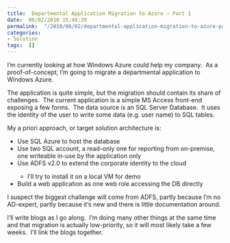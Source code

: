 ```yaml
---
title:  Departmental Application Migration to Azure – Part 1
date:  06/02/2010 15:48:39
permalink:  "/2010/06/02/departmental-application-migration-to-azure-part-1/"
categories:
- Solution
tags:  []
---
```

<p>I’m currently looking at how Windows Azure could help my company.&#160; As a proof-of-concept, I’m going to migrate a departmental application to Windows Azure.</p>  <p>The application is quite simple, but the migration should contain its share of challenges.&#160; The current application is a simple MS Access front-end exposing a few forms.&#160; The data source is an SQL Server Database.&#160; It uses the identity of the user to write some data (e.g. user name) to SQL tables.</p>  <p>My a priori approach, or target solution architecture is:</p>  <ul>   <li>Use SQL Azure to host the database</li>    <li>Use two SQL account, a read-only one for reporting from on-premise, one writeable in-use by the application only</li>    <li>Use ADFS v2.0 to extend the corporate identity to the cloud</li>    <ul>     <li>I’ll try to install it on a local VM for demo</li>   </ul>    <li>Build a web application as one web role accessing the DB directly</li> </ul>  <p>I suspect the biggest challenge will come from ADFS, partly because I’m no AD-expert, partly because it’s new and there is little documentation around.</p>  <p>I’ll write blogs as I go along.&#160; I’m doing many other things at the same time and that migration is actually low-priority, so it will most likely take a few weeks.&#160; I’ll link the blogs together.</p>